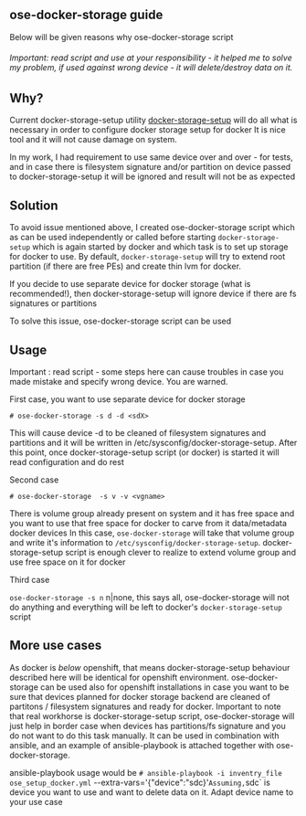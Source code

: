 ## ose-docker-storage guide
Below will be given reasons why ose-docker-storage script

###### Important: read script and use at your responsibility - it helped me to solve my problem, if used against wrong device - it will delete/destroy data on it.

## Why?
Current docker-storage-setup utility [docker-storage-setup](https://github.com/projectatomic/docker-storage-setup) will do all what is necessary in order to configure docker storage setup for docker
It is nice tool and it will not cause damage on system.

In my work, I had requirement to use same device over and over - for tests, and in case there is filesystem signature and/or partition on device passed to docker-storage-setup it will be ignored and result will not be as expected

## Solution
To avoid issue mentioned above, I created ose-docker-storage script which as can be used independently or called before starting `docker-storage-setup` which is again started by docker and which task is to set up storage for docker to use.
By default, `docker-storage-setup` will try to extend root partition (if there are free PEs) and create thin lvm for docker.

If you decide to use separate device for docker storage (what is recommended!), then docker-storage-setup will ignore device if there are fs signatures or partitions

To solve this issue, ose-docker-storage script can be used

## Usage
Important : read script - some steps here can cause troubles in case you made mistake and specify wrong device. You are warned.

First case, you want to use separate device for docker storage

`# ose-docker-storage -s d -d <sdX>`

This will cause device -d to be cleaned of filesystem signatures  and partitions and it will be written in /etc/sysconfig/docker-storage-setup. After this point, once docker-storage-setup script (or docker) is started it will read configuration and do rest

Second case

`# ose-docker-storage  -s v -v <vgname>`

There is volume group already present on system and it has free space and you want to use that free space for docker to carve from it data/metadata docker devices
In this case, `ose-docker-storage` will take that volume group and write it's information to `/etc/sysconfig/docker-storage-setup`. docker-storage-setup script is enough clever to realize to extend volume group and use free space on it for docker

Third case

`ose-docker-storage -s n`
n|none, this says all, ose-docker-storage will not do anything and everything will be left to docker's `docker-storage-setup` script

## More use cases
As docker is *below* openshift, that means docker-storage-setup behaviour described here will be identical for openshift environment. ose-docker-storage can be used also for openshift installations in case you want to be sure that devices planned for docker storage backend are cleaned of partitons / filesystem signatures and ready for docker. Important to note that real workhorse is docker-storage-setup script, ose-docker-storage will just help in border case when devices has partitions/fs signature and you do not want to do this task manually.
It can be used in combination with ansible, and an example of ansible-playbook is attached together with ose-docker-storage.

ansible-playbook usage would be
`# ansible-playbook -i inventry_file ose_setup_docker.yml` --extra-vars='{"device":"sdc}'`
Assuming, `sdc` is device you want to use and want to delete data on it. Adapt device name to your use case

